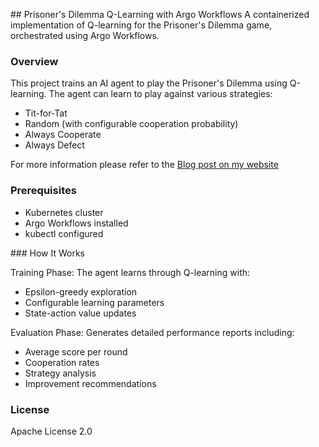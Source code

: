 ## Prisoner's Dilemma Q-Learning with Argo Workflows
A containerized implementation of Q-learning for the Prisoner's Dilemma game, orchestrated using Argo Workflows.

### Overview
This project trains an AI agent to play the Prisoner's Dilemma using Q-learning. The agent can learn to play against various strategies:
* Tit-for-Tat
* Random (with configurable cooperation probability)
* Always Cooperate
* Always Defect

For more information please refer to the [Blog post on my website](https://danielbooth.cloud/building-a-q-learning-agent-for-game-theory-with-argo-workflows/ "blog post on my website")

### Prerequisites
* Kubernetes cluster
* Argo Workflows installed
* kubectl configured

### How It Works

Training Phase: The agent learns through Q-learning with:
* Epsilon-greedy exploration
* Configurable learning parameters
* State-action value updates
  
Evaluation Phase: Generates detailed performance reports including:
* Average score per round
* Cooperation rates
* Strategy analysis
* Improvement recommendations

### License
Apache License 2.0 

